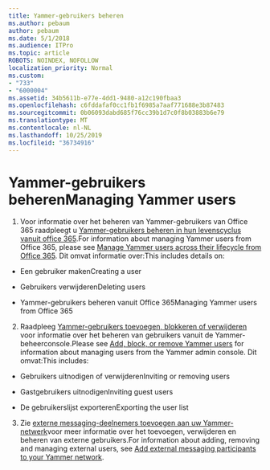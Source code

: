 ```yaml
---
title: Yammer-gebruikers beheren
ms.author: pebaum
author: pebaum
ms.date: 5/1/2018
ms.audience: ITPro
ms.topic: article
ROBOTS: NOINDEX, NOFOLLOW
localization_priority: Normal
ms.custom:
- "733"
- "6000004"
ms.assetid: 34b5611b-e77e-4dd1-9480-a12c190fbaa3
ms.openlocfilehash: c6fddafaf0cc1fb1f6985a7aaf771688e3b87483
ms.sourcegitcommit: 0b06093dabd685f76cc39b1d7c0f8b03883b6e79
ms.translationtype: MT
ms.contentlocale: nl-NL
ms.lasthandoff: 10/25/2019
ms.locfileid: "36734916"
---
```

# <a name="managing-yammer-users"></a><span data-ttu-id="b7a47-102">Yammer-gebruikers beheren</span><span class="sxs-lookup"><span data-stu-id="b7a47-102">Managing Yammer users</span></span>

1. <span data-ttu-id="b7a47-103">Voor informatie over het beheren van Yammer-gebruikers van Office 365 raadpleegt u [Yammer-gebruikers beheren in hun levenscyclus vanuit office 365](https://docs.microsoft.com/yammer/manage-yammer-users/manage-users-across-their-lifecycle).</span><span class="sxs-lookup"><span data-stu-id="b7a47-103">For information about managing Yammer users from Office 365, please see [Manage Yammer users across their lifecycle from Office 365](https://docs.microsoft.com/yammer/manage-yammer-users/manage-users-across-their-lifecycle).</span></span> <span data-ttu-id="b7a47-104">Dit omvat informatie over:</span><span class="sxs-lookup"><span data-stu-id="b7a47-104">This includes details on:</span></span>

  - <span data-ttu-id="b7a47-105">Een gebruiker maken</span><span class="sxs-lookup"><span data-stu-id="b7a47-105">Creating a user</span></span>

  - <span data-ttu-id="b7a47-106">Gebruikers verwijderen</span><span class="sxs-lookup"><span data-stu-id="b7a47-106">Deleting users</span></span>

  - <span data-ttu-id="b7a47-107">Yammer-gebruikers beheren vanuit Office 365</span><span class="sxs-lookup"><span data-stu-id="b7a47-107">Managing Yammer users from Office 365</span></span>

2. <span data-ttu-id="b7a47-108">Raadpleeg [Yammer-gebruikers toevoegen, blokkeren of verwijderen](http://alchemyportal.azurewebsites.net/Rule/ManageYammer%20users%20across%20their%20lifecycle%20from%20Office%20365) voor informatie over het beheren van gebruikers vanuit de Yammer-beheerconsole.</span><span class="sxs-lookup"><span data-stu-id="b7a47-108">Please see [Add, block, or remove Yammer users](http://alchemyportal.azurewebsites.net/Rule/ManageYammer%20users%20across%20their%20lifecycle%20from%20Office%20365) for information about managing users from the Yammer admin console.</span></span> <span data-ttu-id="b7a47-109">Dit omvat:</span><span class="sxs-lookup"><span data-stu-id="b7a47-109">This includes:</span></span>

  - <span data-ttu-id="b7a47-110">Gebruikers uitnodigen of verwijderen</span><span class="sxs-lookup"><span data-stu-id="b7a47-110">Inviting or removing users</span></span>

  - <span data-ttu-id="b7a47-111">Gastgebruikers uitnodigen</span><span class="sxs-lookup"><span data-stu-id="b7a47-111">Inviting guest users</span></span>

  - <span data-ttu-id="b7a47-112">De gebruikerslijst exporteren</span><span class="sxs-lookup"><span data-stu-id="b7a47-112">Exporting the user list</span></span>

3. <span data-ttu-id="b7a47-113">Zie [externe messaging-deelnemers toevoegen aan uw Yammer-netwerk](https://docs.microsoft.com/yammer/work-with-external-users/add-external-participants)voor meer informatie over het toevoegen, verwijderen en beheren van externe gebruikers.</span><span class="sxs-lookup"><span data-stu-id="b7a47-113">For information about adding, removing and managing external users, see [Add external messaging participants to your Yammer network](https://docs.microsoft.com/yammer/work-with-external-users/add-external-participants).</span></span>

